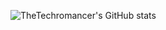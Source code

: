 ![TheTechromancer's GitHub stats](https://github-readme-stats.vercel.app/api?username=thetechromancer&theme=dark&show_icons=true)
